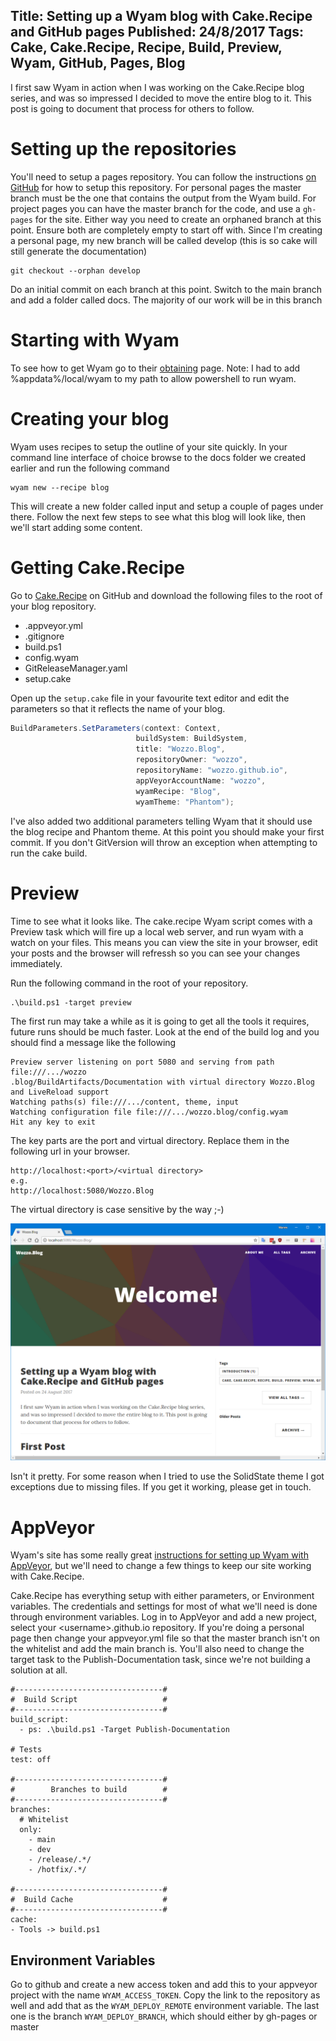 ﻿Title: Setting up a Wyam blog with Cake.Recipe and GitHub pages
Published: 24/8/2017
Tags: Cake, Cake.Recipe, Recipe, Build, Preview, Wyam, GitHub, Pages, Blog
---
I first saw Wyam in action when I was working on the Cake.Recipe blog series, and was so impressed I decided to move the entire blog to it.
This post is going to document that process for others to follow.

# Setting up the repositories

You'll need to setup a pages repository. You can follow the instructions [on GitHub](https://pages.github.com/) for how to setup this repository. For personal pages the master branch must be the one that contains the output from the Wyam build. For project pages you can have the master branch for the code, and use a `gh-pages` for the site. Either way you need to create an orphaned branch at this point. Ensure both are completely empty to start off with. Since I'm creating a personal page, my new branch will be called develop (this is so cake will still generate the documentation)
```
git checkout --orphan develop
```
Do an initial commit on each branch at this point. Switch to the main branch and add a folder called docs. The majority of our work will be in this branch

# Starting with Wyam

To see how to get Wyam go to their [obtaining](https://wyam.io/docs/usage/obtaining) page.
Note: I had to add %appdata%/local/wyam to my path to allow powershell to run wyam.

# Creating your blog

Wyam uses recipes to setup the outline of your site quickly. In your command line interface of choice browse to the docs folder we created earlier and run the following command
```
wyam new --recipe blog
```
This will create a new folder called input and setup a couple of pages under there. Follow the next few steps to see what this blog will look like, then we'll start adding some content.

# Getting Cake.Recipe

Go to [Cake.Recipe](https://github.com/cake-contrib/Cake.Recipe) on GitHub and download the following files to the root of your blog repository.

* .appveyor.yml
* .gitignore
* build.ps1
* config.wyam
* GitReleaseManager.yaml
* setup.cake

Open up the `setup.cake` file in your favourite text editor and edit the parameters so that it reflects the name of your blog.

```csharp
BuildParameters.SetParameters(context: Context,
                            buildSystem: BuildSystem,
                            title: "Wozzo.Blog",
                            repositoryOwner: "wozzo",
                            repositoryName: "wozzo.github.io",
                            appVeyorAccountName: "wozzo",
                            wyamRecipe: "Blog",
                            wyamTheme: "Phantom");
```
I've also added two additional parameters telling Wyam that it should use the blog recipe and Phantom theme.
At this point you should make your first commit. If you don't GitVersion will throw an exception when attempting to run the cake build.

# Preview

Time to see what it looks like. The cake.recipe Wyam script comes with a Preview task which will fire up a local web server, and run wyam with a watch on your files. This means you can view the site in your browser, edit your posts and the browser will refressh so you can see your changes immediately.

Run the following command in the root of your repository.

```
.\build.ps1 -target preview
```

The first run may take a while as it is going to get all the tools it requires, future runs should be much faster.
Look at the end of the build log and you should find a message like the following

```
Preview server listening on port 5080 and serving from path file:///.../wozzo
.blog/BuildArtifacts/Documentation with virtual directory Wozzo.Blog and LiveReload support
Watching paths(s) file:///.../content, theme, input
Watching configuration file file:///.../wozzo.blog/config.wyam
Hit any key to exit
```

The key parts are the port and virtual directory. Replace them in the following url in your browser.

```
http://localhost:<port>/<virtual directory>
e.g.
http://localhost:5080/Wozzo.Blog
```
The virtual directory is case sensitive by the way ;-)

![Wyam blog in the browser](./assets/images/wyam-in-browser.png)

Isn't it pretty. For some reason when I tried to use the SolidState theme I got exceptions due to missing files. If you get it working, please get in touch.

# AppVeyor

Wyam's site has some really great [instructions for setting up Wyam with AppVeyor](https://wyam.io/docs/deployment/appveyor), but we'll need to change a few things to keep our site working with Cake.Recipe.

Cake.Recipe has everything setup with either parameters, or Environment variables. The credentials and settings for most of what we'll need is done through environment variables.
Log in to AppVeyor and add a new project, select your \<username\>.github.io repository.
If you're doing a personal page then change your appveyor.yml file so that the master branch isn't on the whitelist and add the main branch is. You'll also need to change the target task to the Publish-Documentation task, since we're not building a solution at all.

```
#---------------------------------#
#  Build Script                   #
#---------------------------------#
build_script:
  - ps: .\build.ps1 -Target Publish-Documentation

# Tests
test: off

#---------------------------------#
#        Branches to build        #
#---------------------------------#
branches:
  # Whitelist
  only:
    - main
    - dev
    - /release/.*/
    - /hotfix/.*/

#---------------------------------#
#  Build Cache                    #
#---------------------------------#
cache:
- Tools -> build.ps1
```

## Environment Variables

Go to github and create a new access token and add this to your appveyor project with the name `WYAM_ACCESS_TOKEN`. Copy the link to the repository as well and add that as the `WYAM_DEPLOY_REMOTE` environment variable. The last one is the branch `WYAM_DEPLOY_BRANCH`, which should either by gh-pages or master
